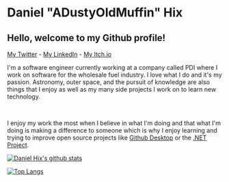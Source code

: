# Daniel "ADustyOldMuffin" Hix

## Hello, welcome to my Github profile!

[My Twitter](https://twitter.com/ADustyOldMuffin) - [My LinkedIn](https://www.linkedin.com/in/daniel-h-10697587/) - [My Itch.io](https://adustyoldmuffin.itch.io/)

I'm a software engineer currently working at a company called PDI where I work on software for the wholesale fuel industry. I love what I do and it's my passion. Astronomy, outer space, and the pursuit of knowledge are also things that I enjoy as well as my many side projects I work on to learn new technology. 

<br />

I enjoy my work the most when I believe in what I'm doing and that what I'm doing is making a difference to someone which is why I enjoy learning and trying to improve open source projects like [Github Desktop](https://github.com/desktop/desktop) or the [.NET Project](https://github.com/dotnet?type=source).

[![Daniel Hix's github stats](https://github-readme-stats.vercel.app/api?username=adustyoldmuffin)](https://github.com/anuraghazra/github-readme-stats)

[![Top Langs](https://github-readme-stats.vercel.app/api/top-langs/?username=adustyoldmuffin)](https://github.com/adustyoldmuffin/github-readme-stats)
